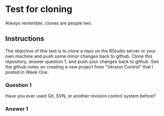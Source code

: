 # Test for cloning

Always remember, clones are people two.

## Instructions
The objective of this test is to clone a repo on the RStudio server or your
own machine and push some minor changes back to github. Clone this repository, 
answer question 1, and push your changes back to github. See the github notes
on creating a new project from "Version Control" that I posted in Week One.

### Question 1
Have you ever used Git, SVN, or another revision control system before? 

### Answer 1

